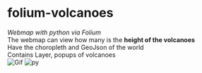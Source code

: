 # folium-volcanoes
*Webmap with python via Folium*  
The webmap can view how many is the **height of the volcanoes**  
Have the choropleth and GeoJson of the world  
Contains Layer, popups of volcanoes  
![Gif](https://media.discordapp.net/attachments/549250285361430542/681901751171153961/Peek_2020-02-25_16-26.gif?width=691&height=435)
![py](https://media.discordapp.net/attachments/549250285361430542/681901736117403669/Screenshot_from_2020-02-25_16-33-34.png?width=773&height=435)

